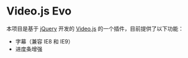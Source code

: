 # Video.js Evo

本项目是基于 [jQuery](http://jquery.com/) 开发的 [Video.js](https://github.com/videojs/video.js) 的一个插件，目前提供了以下功能：

* 字幕（兼容 IE8 和 IE9）
* 进度条增强
